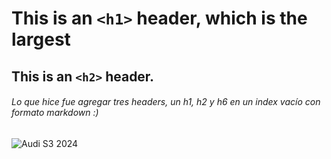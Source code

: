 # This is an `<h1>` header, which is the largest
## This is an `<h2>` header.

###### Lo que hice fue agregar tres headers, un h1, h2 y h6 en un index vacío con formato markdown :)
![Audi S3 2024](https://hips.hearstapps.com/hmg-prod/images/2022-audi-s3-premium-plus-137-1644201399.jpg)
